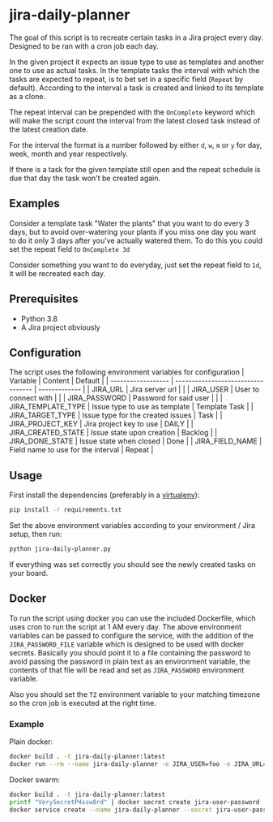 # jira-daily-planner

The goal of this script is to recreate certain tasks in a Jira project every day. Designed to be ran with a cron job each day.

In the given project it expects an issue type to use as templates and another one to use as actual tasks.
In the template tasks the interval with which the tasks are expected to repeat, is to bet set in a specific field (`Repeat` by default).
According to the interval a task is created and linked to its template as a clone.

The repeat interval can be prepended with the `OnComplete` keyword which will make the script count the interval from the latest closed task instead of the latest creation date.

For the interval the format is a number followed by either `d`, `w`, `m` or `y` for day, week, month and year respectively.

If there is a task for the given template still open and the repeat schedule is due that day the task won't be created again.

## Examples
Consider a template task "Water the plants" that you want to do every 3 days, but to avoid over-watering your plants if you miss one day you want to do it only 3 days after you've actually watered them. To do this you could set the repeat field to `OnComplete 3d`

Consider something you want to do everyday, just set the repeat field to `1d`, it will be recreated each day.

## Prerequisites
* Python 3.8
* A Jira project obviously

## Configuration
The script uses the following environment variables for configuration
| Variable           | Content                            | Default       |
| ------------------ | ---------------------------------- | ------------- |
| JIRA_URL           | Jira server url                    |               |
| JIRA_USER          | User to connect with               |               |
| JIRA_PASSWORD      | Password for said user             |               |
| JIRA_TEMPLATE_TYPE | Issue type to use as template      | Template Task |
| JIRA_TARGET_TYPE   | Issue type for the created issues  | Task          |
| JIRA_PROJECT_KEY   | Jira project key to use            | DAILY         |
| JIRA_CREATED_STATE | Issue state upon creation          | Backlog       |
| JIRA_DONE_STATE    | Issue state when closed            | Done          |
| JIRA_FIELD_NAME    | Field name to use for the interval | Repeat        |

## Usage

First install the dependencies (preferably in a [virtualenv](https://docs.python.org/3/library/venv.html#venv-def)):
```bash
pip install -r requirements.txt
```

Set the above environment variables according to your environment / Jira setup, then run:
```bash
python jira-daily-planner.py
```

If everything was set correctly you should see the newly created tasks on your board.

## Docker

To run the script using docker you can use the included Dockerfile, which uses cron to run the script at 1 AM every day. The above environment variables can be passed to configure the service, with the addition of the `JIRA_PASSWORD_FILE` variable which is designed to be used with docker secrets. Basically you should point it to a file containing the password to avoid passing the password in plain text as an environment variable, the contents of that file will be read and set as `JIRA_PASSWORD` environment variable.

Also you should set the `TZ` environment variable to your matching timezone so the cron job is executed at the right time.

### Example
Plain docker:
```bash
docker build . -t jira-daily-planner:latest
docker run --rm --name jira-daily-planner -e JIRA_USER=foo -e JIRA_URL=https://jira.yourdomain.com -e JIRA_PASSWORD=VerySecretP4ssw0rd TZ=Europe/Budapest jira-daily-planner:latest
```

Docker swarm:
```bash
docker build . -t jira-daily-planner:latest
printf "VerySecretP4ssw0rd" | docker secret create jira-user-password -
docker service create --name jira-daily-planner --secret jira-user-password -e JIRA_USER=foo -e JIRA_URL=https://jira.yourdomain.com -e JIRA_PASSWORD_FILE=/run/secrets/jira-user-password -e TZ=Europe/Budapest jira-daily-planner:latest
```
